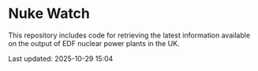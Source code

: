 # Nuke Watch

This repository includes code for retrieving the latest information available on the output of EDF nuclear power plants in the UK.

Last updated: 2025-10-29 15:04